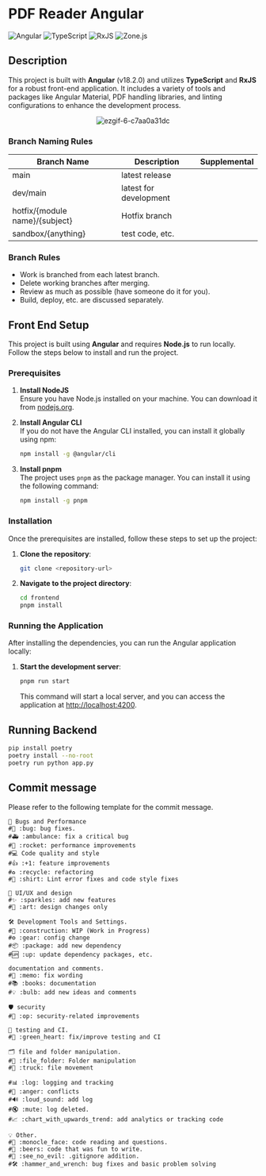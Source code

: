 # PDF Reader Angular

![Angular](https://img.shields.io/badge/Angular-18.2.0-red)
![TypeScript](https://img.shields.io/badge/TypeScript-5.5.2-blue)
![RxJS](https://img.shields.io/badge/RxJS-7.8.0-purple)
![Zone.js](https://img.shields.io/badge/Zone.js-0.14.10-yellowgreen)

## Description

This project is built with **Angular** (v18.2.0) and utilizes **TypeScript** and **RxJS** for a robust front-end application. It includes a variety of tools and packages like Angular Material, PDF handling libraries, and linting configurations to enhance the development process.

<p align="center">
   <img src="https://github.com/user-attachments/assets/02074ed6-dc5a-4141-a6ec-8982d3657ba9" alt="ezgif-6-c7aa0a31dc" />
</p>

### Branch Naming Rules

| Branch Name                    | Description            | Supplemental |
| ------------------------------ | ---------------------- | ------------ |
| main                           | latest release         |              |
| dev/main                       | latest for development |              |
| hotfix/{module name}/{subject} | Hotfix branch          |              |
| sandbox/{anything}             | test code, etc.        |              |

### Branch Rules

-   Work is branched from each latest branch.
-   Delete working branches after merging.
-   Review as much as possible (have someone do it for you).
-   Build, deploy, etc. are discussed separately.

## Front End Setup

This project is built using **Angular** and requires **Node.js** to run locally. Follow the steps below to install and run the project.

### Prerequisites

1. **Install NodeJS**  
   Ensure you have Node.js installed on your machine. You can download it from [nodejs.org](https://nodejs.org/en/download/).

2. **Install Angular CLI**  
   If you do not have the Angular CLI installed, you can install it globally using npm:

    ```bash
    npm install -g @angular/cli
    ```

3. **Install pnpm**  
   The project uses `pnpm` as the package manager. You can install it using the following command:

    ```bash
    npm install -g pnpm
    ```

### Installation

Once the prerequisites are installed, follow these steps to set up the project:

1. **Clone the repository**:

    ```bash
    git clone <repository-url>
    ```

2. **Navigate to the project directory**:
    ```bash
    cd frontend
    pnpm install
    ```

### Running the Application

After installing the dependencies, you can run the Angular application locally:

1. **Start the development server**:

    ```bash
    pnpm run start
    ```

    This command will start a local server, and you can access the application at [http://localhost:4200](http://localhost:4200).

## Running Backend

 ```bash
 pip install poetry
 poetry install --no-root
 poetry run python app.py
 ```

## Commit message

Please refer to the following template for the commit message.

```plaintext
🐞 Bugs and Performance
#🐛 :bug: bug fixes.
#🚑 :ambulance: fix a critical bug
#🚀 :rocket: performance improvements
#💻 Code quality and style
#👍 :+1: feature improvements
#♻️ :recycle: refactoring
#👕 :shirt: Lint error fixes and code style fixes

🎨 UI/UX and design
#✨ :sparkles: add new features
#🎨 :art: design changes only

🛠️ Development Tools and Settings.
#🚧 :construction: WIP (Work in Progress)
#⚙ :gear: config change
#📦 :package: add new dependency
#🆙 :up: update dependency packages, etc.

documentation and comments.
#📝 :memo: fix wording
#📚 :books: documentation
#💡 :bulb: add new ideas and comments

🛡️ security
#👮 :op: security-related improvements

🧪 testing and CI.
#💚 :green_heart: fix/improve testing and CI

🗂️ file and folder manipulation.
#📂 :file_folder: Folder manipulation
#🚚 :truck: file movement

#📊 :log: logging and tracking
#💢 :anger: conflicts
#🔊 :loud_sound: add log
#🔇 :mute: log deleted.
#📈 :chart_with_upwards_trend: add analytics or tracking code

💡 Other.
#🧐 :monocle_face: code reading and questions.
#🍻 :beers: code that was fun to write.
#🙈 :see_no_evil: .gitignore addition.
#🛠️ :hammer_and_wrench: bug fixes and basic problem solving
```

